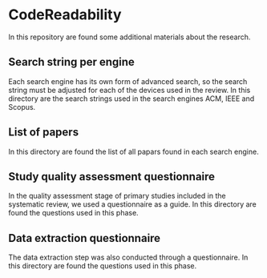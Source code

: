 # CodeReadability
In this repository are found some additional materials about the research.

## Search string per engine
Each search engine has its own form of advanced search, so the search string must be adjusted for each of the devices used in the review. In this directory are the search strings used in the search engines ACM, IEEE and Scopus.

## List of papers 
In this directory are found the list of all papars found in each search engine.

## Study quality assessment questionnaire
In the quality assessment stage of primary studies included in the systematic review, we used a questionnaire as a guide. In this directory are found the questions used in this phase.

## Data extraction questionnaire
The data extraction step was also conducted through a questionnaire. In this directory are found the questions used in this phase.  
